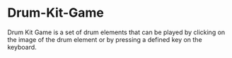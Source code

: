 # Drum-Kit-Game
Drum Kit Game is a set of drum elements that can be played by clicking on the image of the drum element or by pressing a defined key on the keyboard.
